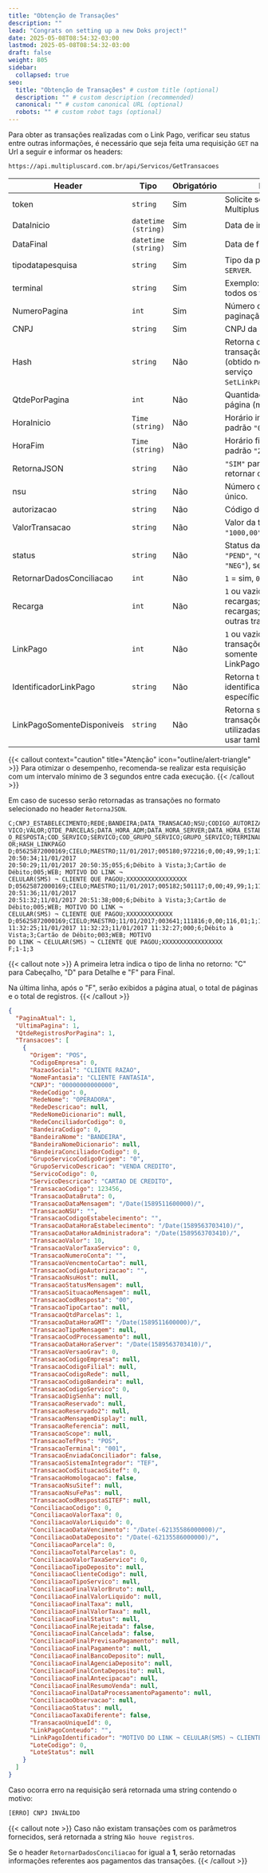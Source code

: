 ```yaml
---
title: "Obtenção de Transações"
description: ""
lead: "Congrats on setting up a new Doks project!"
date: 2025-05-08T08:54:32-03:00
lastmod: 2025-05-08T08:54:32-03:00
draft: false
weight: 805
sidebar:
  collapsed: true
seo:
  title: "Obtenção de Transações" # custom title (optional)
  description: "" # custom description (recommended)
  canonical: "" # custom canonical URL (optional)
  robots: "" # custom robot tags (optional)
---
```


Para obter as transações realizadas com o Link Pago, verificar seu status entre outras informações, é necessário que seja feita uma requisição `GET` na Url a seguir e informar os headers:

```txt {title="URL da API"}
https://api.multipluscard.com.br/api/Servicos/GetTransacoes
```

| **Header**                   | **Tipo**           | **Obrigatório** | **Descrição**                                                                                                                                                                                                                      |
|------------------------------|--------------------|-----------------|------------------------------------------------------------------------------------------------------------------------------------------------------------------------------------------------------------------------------------|
| token                    | `string`           | Sim             | Solicite seu token junto à Multiplus Card.                                                                                                                                                                                         |
| DataInicio               | `datetime (string)`| Sim             | Data de início da pesquisa.                                                                                                                                                                                                        |
| DataFinal                | `datetime (string)`| Sim             | Data de fim da pesquisa.                                                                                                                                                                                                           |
| tipodatapesquisa         | `string`           | Sim             | Tipo da pesquisa: `PC`, `ADM` ou `SERVER`.                                                                                                                                                                                         |
| terminal                 | `string`           | Sim             | Exemplo: `"001"` ou `"0"` para todos os terminais.                                                                                                                                                                                 |
| NumeroPagina             | `int`              | Sim             | Número da página para paginação dos resultados.                                                                                                                                                                                    |
| CNPJ                     | `string`           | Sim             | CNPJ da empresa.                                                                                                                                                                                                                   |
| Hash                     | `string`           | Não             | Retorna dados de uma transação específica (obtido no retorno do serviço `SetLinkPagoIniciaCheckout`).                                                                                                                              |
| QtdePorPagina            | `int`              | Não             | Quantidade de registros por página (máximo 1000).                                                                                                                                                                                  |
| HoraInicio               | `Time (string)`    | Não             | Horário inicial da pesquisa, padrão `"00:00:00"`.                                                                                                                                                                                  |
| HoraFim                 | `Time (string)`    | Não             | Horário final da pesquisa, padrão `"23:59:00"`.                                                                                                                                                                                    |
| RetornaJSON              | `string`           | Não             | `"SIM"` para o serviço retornar os dados em JSON.                                                                                                                                                                                  |
| nsu                      | `string`           | Não             | Número de solicitação único.                                                                                                                                                                                                       |
| autorizacao              | `string`           | Não             | Código de autorização.                                                                                                                                                                                                             |
| ValorTransacao           | `string`           | Não             | Valor da transação (ex.: `"1000,00"` para mil reais).                                                                                                                                                                              |
| status                   | `string`           | Não             | Status da transação (`"OK"`, `"PEND"`, `"CANC"`, `"DESF"`, `"NEG"`), separados por `|` (pipe) se múltiplos. Exemplo: `"OK|CANC|DESF"`.                                                                                              |
| RetornarDadosConciliacao | `int`              | Não             | `1` = sim, `0` = não.                                                                                                                                                                                                              |
| Recarga                  | `int`              | Não             | `1` ou vazio = não retornar recargas; `2` = somente recargas; `3` = recargas e outras transações.                                                                                                                                  |
| LinkPago                | `int`              | Não             | `1` ou vazio = não retornar transações LinkPago; `2` = somente LinkPago; `3` = LinkPago e outras.                                                                                                                                  |
| IdentificadorLinkPago    | `string`           | Não             | Retorna transação de uma identificação LinkPago específica.                                                                                                                                                                        |
| LinkPagoSomenteDisponiveis| `string`          | Não             | Retorna somente transações LinkPago não utilizadas. Recomenda-se usar também `LinkPago=2`.                                                                                                                                         |


{{< callout context="caution" title="Atenção" icon="outline/alert-triangle" >}}
Para otimizar o desempenho, recomenda-se realizar esta requisição com um intervalo mínimo de 3 segundos entre cada execução.
{{< /callout >}}


Em caso de sucesso serão retornadas as transações no formato selecionado no header `RetornaJSON`.

```csv {title="Exemplo de Retorno em CSV"}
C;CNPJ_ESTABELECIMENTO;REDE;BANDEIRA;DATA_TRANSACAO;NSU;CODIGO_AUTORIZACAO;VALOR_TAXA_SER
VICO;VALOR;QTDE_PARCELAS;DATA_HORA_ADM;DATA_HORA_SERVER;DATA_HORA_ESTABELECIMENTO;CODIG
O_RESPOSTA;COD_SERVICO;SERVICO;COD_GRUPO_SERVICO;GRUPO_SERVICO;TERMINAL;ORIGEM;IDENTIFICAD
OR;HASH_LINKPAGO
D;05625872000169;CIELO;MAESTRO;11/01/2017;005180;972216;0,00;49,99;1;11/01/2017 20:50:34;11/01/2017
20:50:29;11/01/2017 20:50:35;055;6;Débito à Vista;3;Cartão de Débito;005;WEB; MOTIVO DO LINK ¬
CELULAR(SMS) ¬ CLIENTE QUE PAGOU;XXXXXXXXXXXXXXXXX
D;05625872000169;CIELO;MAESTRO;11/01/2017;005182;501117;0,00;49,99;1;11/01/2017 20:51:36;11/01/2017
20:51:32;11/01/2017 20:51:38;000;6;Débito à Vista;3;Cartão de Débito;005;WEB; MOTIVO DO LINK ¬
CELULAR(SMS) ¬ CLIENTE QUE PAGOU;XXXXXXXXXXXXX
D;05625872000169;CIELO;MAESTRO;11/01/2017;003641;111816;0,00;116,01;1;11/01/2017
11:32:25;11/01/2017 11:32:23;11/01/2017 11:32:27;000;6;Débito à Vista;3;Cartão de Débito;003;WEB; MOTIVO
DO LINK ¬ CELULAR(SMS) ¬ CLIENTE QUE PAGOU;XXXXXXXXXXXXXXXXX
F;1-1;3
```

{{< callout note >}}
A primeira letra indica o tipo de linha no retorno: "C" para Cabeçalho, "D" para Detalhe e "F" para Final.

Na última linha, após o "F", serão exibidos a página atual, o total de páginas e o total de registros.
{{< /callout >}}

```json {title="Exemplo de Retorno em JSON"}
{
  "PaginaAtual": 1,
  "UltimaPagina": 1,
  "QtdeRegistrosPorPagina": 1,
  "Transacoes": [
    {
      "Origem": "POS",
      "CodigoEmpresa": 0,
      "RazaoSocial": "CLIENTE RAZAO",
      "NomeFantasia": "CLIENTE FANTASIA",
      "CNPJ": "00000000000000",
      "RedeCodigo": 0,
      "RedeNome": "OPERADORA",
      "RedeDescricao": null,
      "RedeNomeDicionario": null,
      "RedeConciliadorCodigo": 0,
      "BandeiraCodigo": 0,
      "BandeiraNome": "BANDEIRA",
      "BandeiraNomeDicionario": null,
      "BandeiraConciliadorCodigo": 0,
      "GrupoServicoCodigoOrigem": "0",
      "GrupoServicoDescricao": "VENDA CREDITO",
      "ServicoCodigo": 0,
      "ServicoDescricao": "CARTAO DE CREDITO",
      "TransacaoCodigo": 123456,
      "TransacaoDataBruta": 0,
      "TransacaoDataMensagem": "/Date(1589511600000)/",
      "TransacaoNSU": "",
      "TransacaoCodigoEstabelecimento": "",
      "TransacaoDataHoraEstabelecimento": "/Date(1589563703410)/",
      "TransacaoDataHoraAdministradora": "/Date(1589563703410)/",
      "TransacaoValor": 10,
      "TransacaoValorTaxaServico": 0,
      "TransacaoNumeroConta": "",
      "TransacaoVencmentoCartao": null,
      "TransacaoCodigoAutorizacao": "",
      "TransacaoNsuHost": null,
      "TransacaoStatusMensagem": null,
      "TransacaoSituacaoMensagem": null,
      "TransacaoCodResposta": "00",
      "TransacaoTipoCartao": null,
      "TransacaoQtdParcelas": 1,
      "TransacaoDataHoraGMT": "/Date(1589511600000)/",
      "TransacaoTipoMensagem": null,
      "TransacaoCodProcessamento": null,
      "TransacaoDataHoraServer": "/Date(1589563703410)/",
      "TransacaoVersaoGrav": 0,
      "TransacaoCodigoEmpresa": null,
      "TransacaoCodigoFilial": null,
      "TransacaoCodigoRede": null,
      "TransacaoCodigoBandeira": null,
      "TransacaoCodigoServico": 0,
      "TransacaoDigSenha": null,
      "TransacaoReservado": null,
      "TransacaoReservado2": null,
      "TransacaoMensagemDisplay": null,
      "TransacaoReferencia": null,
      "TransacaoScope": null,
      "TransacaoTefPos": "POS",
      "TransacaoTerminal": "001",
      "TransacaoEnviadaConciliador": false,
      "TransacaoSistemaIntegrador": "TEF",
      "TransacaoCodSituacaoSitef": 0,
      "TransacaoHomologacao": false,
      "TransacaoNsuSitef": null,
      "TransacaoNsuFePas": null,
      "TransacaoCodRespostaSITEF": null,
      "ConciliacaoCodigo": 0,
      "ConciliacaoValorTaxa": 0,
      "ConciliacaoValorLiquido": 0,
      "ConciliacaoDataVencimento": "/Date(-62135586000000)/",
      "ConciliacaoDataDeposito": "/Date(-62135586000000)/",
      "ConciliacaoParcela": 0,
      "ConciliacaoTotalParcelas": 0,
      "ConciliacaoValorTaxaServico": 0,
      "ConciliacaoTipoDeposito": null,
      "ConciliacaoClienteCodigo": null,
      "ConciliacaoTipoServico": null,
      "ConciliacaoFinalValorBruto": null,
      "ConciliacaoFinalValorLiquido": null,
      "ConciliacaoFinalTaxa": null,
      "ConciliacaoFinalValorTaxa": null,
      "ConciliacaoFinalStatus": null,
      "ConciliacaoFinalRejeitada": false,
      "ConciliacaoFinalCancelada": false,
      "ConciliacaoFinalPrevisaoPagamento": null,
      "ConciliacaoFinalPagamento": null,
      "ConciliacaoFinalBancoDeposito": null,
      "ConciliacaoFinalAgenciaDeposito": null,
      "ConciliacaoFinalContaDeposito": null,
      "ConciliacaoFinalAntecipacao": null,
      "ConciliacaoFinalResumoVenda": null,
      "ConciliacaoFinalDataProcessamentoPagamento": null,
      "ConciliacaoObservacao": null,
      "ConciliacaoStatus": null,
      "ConciliacaoTaxaDiferente": false,
      "TransacaoUniqueId": 0,
      "LinkPagoConteudo": "",
      "LinkPagoIdentificador": "MOTIVO DO LINK ¬ CELULAR(SMS) ¬ CLIENTE QUE PAGOU",
      "LoteCodigo": 0,
      "LoteStatus": null
    }
  ]
}
```

Caso ocorra erro na requisição será retornada uma string contendo o motivo:

```txt {title="Exemplo de Retorno com Erro"}
[ERRO] CNPJ INVÁLIDO
```

{{< callout note >}}
Caso não existam transações com os parâmetros fornecidos, será retornada a string `Não houve registros`.

Se o header `RetornarDadosConciliacao` for igual a **1**, serão retornadas informações referentes aos pagamentos das transações.
{{< /callout >}}
